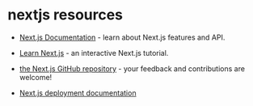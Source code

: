 # nextjs resources
- [Next.js Documentation](https://nextjs.org/docs) - learn about Next.js features and API.
- [Learn Next.js](https://nextjs.org/learn) - an interactive Next.js tutorial.

- [the Next.js GitHub repository](https://github.com/vercel/next.js/) - your feedback and contributions are welcome!
- [Next.js deployment documentation](https://nextjs.org/docs/deployment)
